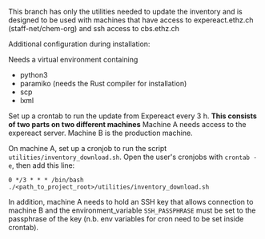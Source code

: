 This branch has only the utilities needed to update the inventory and is designed to be used with machines
that have access to expereact.ethz.ch (staff-net/chem-org) and ssh access to cbs.ethz.ch


Additional configuration during installation:

Needs a virtual environment containing
- python3
- paramiko (needs the Rust compiler for installation)
- scp
- lxml

Set up a crontab to run the update from Expereact every 3 h. **This consists of two parts on two different machines**
Machine A needs access to the expereact server. Machine B is the production machine.

On machine A, set up a cronjob to run the script `utilities/inventory_download.sh`.
Open the user's cronjobs with `crontab -e`, then add this line:
```shell
0 */3 * * * /bin/bash ./<path_to_project_root>/utilities/inventory_download.sh
```
In addition, machine A needs to hold an SSH key that allows connection to machine B and
the environment_variable `SSH_PASSPHRASE` must be set to the passphrase of the key 
(n.b. env variables for cron need to be set inside crontab).
